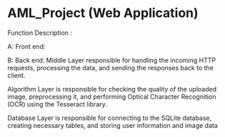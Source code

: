 # AML_Project (Web Application)

Function Description :

A: Front end:



B: Back end:
Middle Layer responsible for handling the incoming HTTP requests, processing the data, and sending the responses back to the client. 

Algorithm Layer is responsible for checking the quality of the uploaded image, preprocessing it, and performing Optical Character Recognition (OCR) using the Tesseract library.

Database Layer is responsible for connecting to the SQLite database, creating necessary tables, and storing user information and image data
